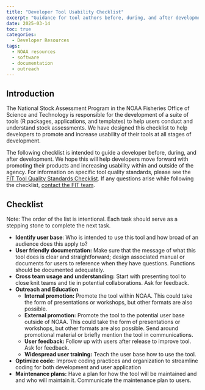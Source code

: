 ```yaml
---
title: "Developer Tool Usability Checklist"
excerpt: "Guidance for tool authors before, during, and after development to help promote usability of their tool long term."
date: 2025-03-14
toc: true
categories:
  - Developer Resources
tags:
  - NOAA resources
  - software
  - documentation
  - outreach
---
```


## Introduction

The National Stock Assessment Program in the NOAA Fisheries Office of Science and 
Technology is responsible for the development of a suite of tools (R packages, 
applications, and templates) to help users conduct and understand stock 
assessments. We have designed this checklist to help developers to promote and 
increase usability of their tools at all stages of development.

The following checklist is intended to guide a developer before, during, and 
after development. We hope this will help developers move forward with promoting 
their products and increasing usability within and outside of the agency. For 
information on specific tool quality standards, please see the [FIT Tool Quality 
Standards Checklist](https://nmfs-ost.github.io/noaa-fit-resources/noaa%20fit/tool-quality-reviewer-checklists/). If any questions arise while following the checklist, [contact the FIT team](https://nmfs-ost.github.io/noaa-fit-resources/contact/).

## Checklist

Note: The order of the list is intentional. Each task should serve as a stepping stone to complete the next task.

- **Identify user base**: Who is intended to use this tool and how broad of an audience does this apply to?
- **User friendly documentation:** Make sure that the message of what this tool does is clear and straightforward; design associated manual or documents for users to reference when they have questions. Functions should be documented adequately.
- **Cross team usage and understanding:** Start with presenting tool to close knit teams and tie in potential collaborations. Ask for feedback.
- **Outreach and Education**
  - **Internal promotion:** Promote the tool within NOAA. This could take the form of presentations or workshops, but other formats are also possible.
  - **External promotion:** Promote the tool to the potential user base outside of NOAA. This could take the form of presentations or workshops, but other formats are also possible. Send around promotional material or briefly mention the tool in communications.
  - **User feedback:** Follow up with users after release to improve tool. Ask for feedback.
  - **Widespread user training:** Teach the user base how to use the tool.
- **Optimize code:** Improve coding practices and organization to streamline coding for both development and user application
- **Maintenance plans:** Have a plan for how the tool will be maintained and and who will maintain it. Communicate the maintenance plan to users.
